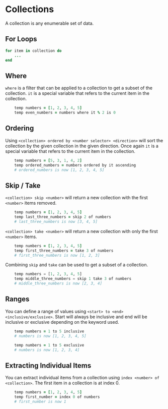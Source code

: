 # Collections
A collection is any enumerable set of data.

## For Loops
```rb
for item in collection do
    ...
end
```

## Where
`where` is a filter that can be applied to a collection to get a subset of the collection. `it` is a special variable that refers to the current item in the collection.
```rb
    temp numbers = [1, 2, 3, 4, 5]
    temp even_numbers = numbers where it % 2 is 0
```

## Ordering
Using `<collection> ordered by <number selector> <direction>` will sort the collection by the given collection in the given direction. Once again `it` is a special variable that refers to the current item in the collection.
```rb
    temp numbers = [5, 3, 1, 4, 2]
    temp ordered_numbers = numbers ordered by it ascending
    # ordered_numbers is now [1, 2, 3, 4, 5]
```

## Skip / Take
`<collection> skip <number>` will return a new collection with the first `<number>` items removed.
```rb
    temp numbers = [1, 2, 3, 4, 5]
    temp last_three_numbers = skip 2 of numbers
    # last_three_numbers is now [3, 4, 5]
```

`<collection> take <number>` will return a new collection with only the first `<number>` items.
```rb
    temp numbers = [1, 2, 3, 4, 5]
    temp first_three_numbers = take 3 of numbers
    # first_three_numbers is now [1, 2, 3]
```

Combining `skip` and `take` can be used to get a subset of a collection.
```py
    temp numbers = [1, 2, 3, 4, 5]
    temp middle_three_numbers = skip 1 take 3 of numbers
    # middle_three_numbers is now [2, 3, 4]
```

## Ranges
You can define a range of values using `<start> to <end> <inclusive/exclusive>`. Start will always be inclusive and end will be inclusive or exclusive depending on the keyword used.
```rb
    temp numbers = 1 to 5 inclusive
    # numbers is now [1, 2, 3, 4, 5]
```

```rb
    temp numbers = 1 to 5 exclusive
    # numbers is now [1, 2, 3, 4]
```

## Extracting Individual Items
You can extract individual items from a collection using `index <number> of <collection>`. The first item in a collection is at index 0.
```rb
    temp numbers = [1, 2, 3, 4, 5]
    temp first_number = index 0 of numbers
    # first_number is now 1
```